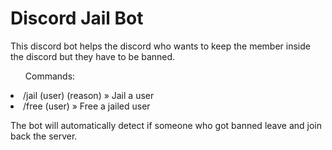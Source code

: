 # Discord Jail Bot

<p>This discord bot helps the discord who wants to keep the member inside the discord but they have to be banned.</p>
<ul>Commands:</ul>
<li>/jail (user) (reason) » Jail a user</li>
<li>/free (user) » Free a jailed user</li>

<p>The bot will automatically detect if someone who got banned leave and join back the server.</p>

